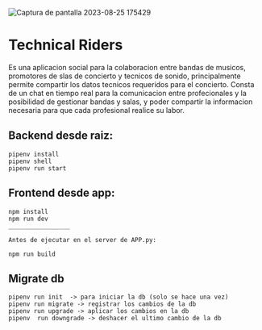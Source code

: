 ![Captura de pantalla 2023-08-25 175429](https://github.com/michelcub/proyecto-final-4geeks/assets/49735520/fdb64f54-6ed4-4f5c-8804-d49d924283d3)

# Technical Riders
Es una aplicacion social para la colaboracion entre bandas de musicos, promotores de slas de concierto y tecnicos de sonido, principalmente permite compartir los datos tecnicos requeridos para el concierto. Consta de un chat en tiempo real para la comunicacion entre profecionales y la posibilidad de gestionar bandas y salas, y poder compartir la informacion necesaria para que cada profesional realice su labor.

## Backend desde raiz:

```
pipenv install
pipenv shell
pipenv run start
```

## Frontend desde app:

```
npm install
npm run dev
_________________

Antes de ejecutar en el server de APP.py:

npm run build

```
## Migrate db
```
pipenv run init  -> para iniciar la db (solo se hace una vez)
pipenv run migrate -> registrar los cambios de la db
pipenv run upgrade -> aplicar los cambios en la db
pipenv  run downgrade -> deshacer el ultimo cambio de la db
```
